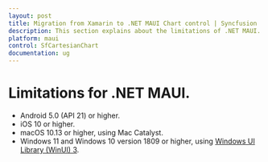 ```yaml
---
layout: post
title: Migration from Xamarin to .NET MAUI Chart control | Syncfusion
description: This section explains about the limitations of .NET MAUI.
platform: maui
control: SfCartesianChart
documentation: ug
---
```


# Limitations for .NET MAUI.

* Android 5.0 (API 21) or higher.
* iOS 10 or higher.
* macOS 10.13 or higher, using Mac Catalyst.
* Windows 11 and Windows 10 version 1809 or higher, using [Windows UI Library (WinUI) 3](https://docs.microsoft.com/en-us/windows/apps/winui/winui3/).